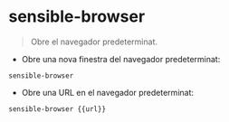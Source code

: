 # sensible-browser

> Obre el navegador predeterminat.

- Obre una nova finestra del navegador predeterminat:

`sensible-browser`

- Obre una URL en el navegador predeterminat:

`sensible-browser {{url}}`
